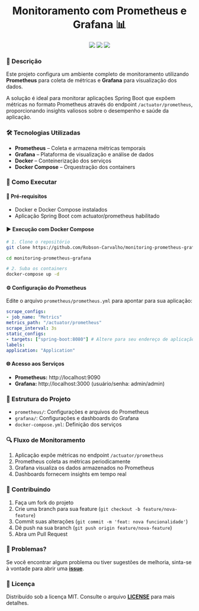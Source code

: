 <h1 align="center">Monitoramento com Prometheus e Grafana 📊</h1>
<div align="center">
  <img src="https://img.shields.io/badge/Prometheus-E6522C?style=flat&logo=prometheus&logoColor=white" />
  <img src="https://img.shields.io/badge/Grafana-F46800?style=flat&logo=grafana&logoColor=white" />
  <img src="https://img.shields.io/badge/Docker-2CA5E0?style=flat&logo=docker&logoColor=white" />
</div>

<div align="left">
  <h3>📖 Descrição</h3>

  <p>
    Este projeto configura um ambiente completo de monitoramento utilizando <strong>Prometheus</strong> para coleta de
    métricas e <strong>Grafana</strong> para visualização dos dados.
  </p>

  <p>
    A solução é ideal para monitorar aplicações Spring Boot que expõem métricas no formato Prometheus através do
    endpoint <code>/actuator/prometheus</code>, proporcionando insights valiosos sobre o desempenho e saúde da
    aplicação.
  </p>
</div>

<div align="left">
  <h3>🛠️ Tecnologias Utilizadas</h3>

  <ul>
    <li><strong>Prometheus</strong> – Coleta e armazena métricas temporais</li>
    <li><strong>Grafana</strong> – Plataforma de visualização e análise de dados</li>
    <li><strong>Docker</strong> – Conteinerização dos serviços</li>
    <li><strong>Docker Compose</strong> – Orquestração dos containers</li>
  </ul>
</div>

<div align="left">
  <h3>🚀 Como Executar</h3>

  <h4>🔧 Pré-requisitos</h4>
  <ul>
    <li>Docker e Docker Compose instalados</li>
    <li>Aplicação Spring Boot com actuator/prometheus habilitado</li>
  </ul>

  <h4>▶️ Execução com Docker Compose</h4>

  ```bash
  # 1. Clone o repositório
  git clone https://github.com/Robson-Carvalho/monitoring-prometheus-grafana

  cd monitoring-prometheus-grafana

  # 2. Suba os containers
  docker-compose up -d
  ```

  <h4>⚙️ Configuração do Prometheus</h4> Edite o arquivo <code>prometheus/prometheus.yml</code> para apontar para sua
  aplicação:

  ```yml
  scrape_configs:
  - job_name: "Metrics"
  metrics_path: "/actuator/prometheus"
  scrape_interval: 3s
  static_configs:
  - targets: ["spring-boot:8080"] # Altere para seu endereço de aplicação
  labels:
  application: "Application"
  ```

  <h4>🌐 Acesso aos Serviços</h4>
  <ul>
    <li><strong>Prometheus:</strong> http://localhost:9090</li>
    <li><strong>Grafana:</strong> http://localhost:3000 (usuário/senha: admin/admin)</li>
  </ul>
</div>
<div align="left">
  <h3>📁 Estrutura do Projeto</h3>
  <ul>
    <li><code>prometheus/</code>: Configurações e arquivos do Prometheus</li>
    <li><code>grafana/</code>: Configurações e dashboards do Grafana</li>
    <li><code>docker-compose.yml</code>: Definição dos serviços</li>
  </ul>
</div>
<div align="left">
  <h3>🔍 Fluxo de Monitoramento</h3>
  <ol>
    <li>Aplicação expõe métricas no endpoint <code>/actuator/prometheus</code></li>
    <li>Prometheus coleta as métricas periodicamente</li>
    <li>Grafana visualiza os dados armazenados no Prometheus</li>
    <li>Dashboards fornecem insights em tempo real</li>
  </ol>
</div>
<div align="left">
  <h3>🤝 Contribuindo</h3>
  <ol>
    <li>Faça um fork do projeto</li>
    <li>Crie uma branch para sua feature (<code>git checkout -b feature/nova-feature</code>)</li>
    <li>Commit suas alterações (<code>git commit -m 'feat: nova funcionalidade'</code>)</li>
    <li>Dê push na sua branch (<code>git push origin feature/nova-feature</code>)</li>
    <li>Abra um Pull Request</li>
  </ol>
</div>
<div align="left">
  <h3>🐛 Problemas?</h3>
  <p> Se você encontrar algum problema ou tiver sugestões de melhoria, sinta-se à vontade para abrir uma <a
      href="https://github.com/robson-carvalho/monitoring-prometheus-grafana/issues"><strong>issue</strong></a>. </p>
</div>
<div align="left">
  <h3>📜 Licença</h3>
  <p>Distribuído sob a licença MIT. Consulte o arquivo <a href="./LICENSE"><strong>LICENSE</strong></a> para mais
    detalhes.</p>
</div>